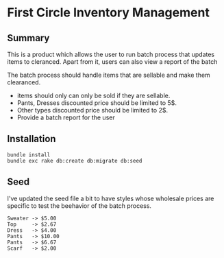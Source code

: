 # First Circle Inventory Management

## Summary

This is a product which allows the user to run batch process that updates items to cleranced.
Apart from it, users can also view a report of the batch

The batch process should handle items that are sellable and make them clearanced.
  * items should only can only be sold if they are sellable.
  * Pants, Dresses discounted price should be limited to 5$.
  * Other types discounted price should be limited to 2$.
  * Provide a batch report for the user

## Installation

```
bundle install
bundle exc rake db:create db:migrate db:seed
```

## Seed

I've updated the seed file a bit to have styles whose wholesale prices
are specific to test the beehavior of the batch process.

```
Sweater -> $5.00
Top     -> $2.67
Dress   -> $4.00
Pants   -> $10.00
Pants   -> $6.67
Scarf   -> $2.00

```
